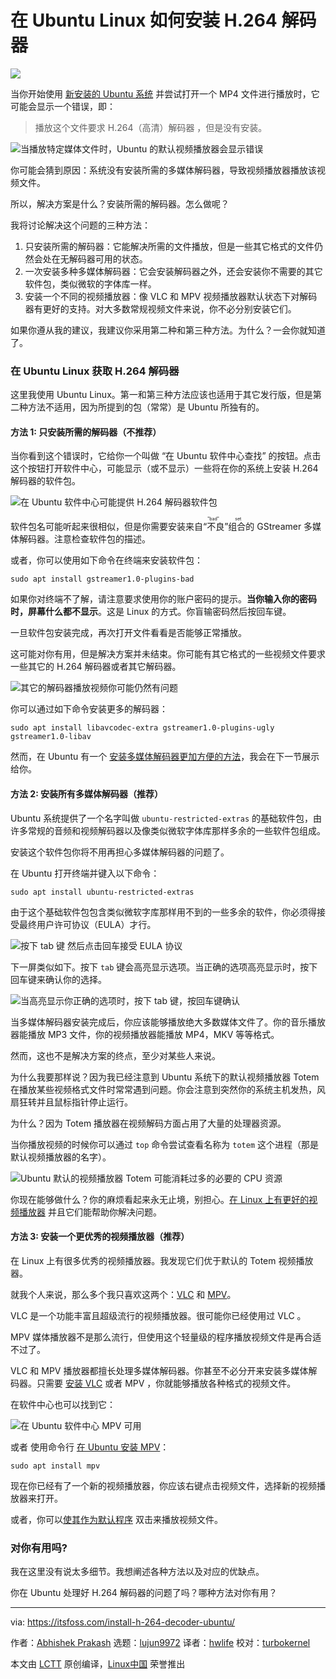 [#]: subject: "How to Install h.264 decoder on Ubuntu Linux"
[#]: via: "https://itsfoss.com/install-h-264-decoder-ubuntu/"
[#]: author: "Abhishek Prakash https://itsfoss.com/author/abhishek/"
[#]: collector: "lujun9972"
[#]: translator: "hwlife"
[#]: reviewer: "turbokernel"
[#]: publisher: " "
[#]: url: " "

在 Ubuntu Linux 如何安装 H.264 解码器
======

![](https://img.linux.net.cn/data/attachment/album/202205/12/101451szky6vn0vn4ssv2s.jpg)

当你开始使用 [新安装的 Ubuntu 系统][1] 并尝试打开一个 MP4 文件进行播放时，它可能会显示一个错误，即：

> 播放这个文件要求 H.264（高清）解码器 ，但是没有安装。

![当播放特定媒体文件时，Ubuntu 的默认视频播放器会显示错误][2]

你可能会猜到原因：系统没有安装所需的多媒体解码器，导致视频播放器播放该视频文件。

所以，解决方案是什么？安装所需的解码器。怎么做呢？

我将讨论解决这个问题的三种方法：

  1. 只安装所需的解码器：它能解决所需的文件播放，但是一些其它格式的文件仍然会处在无解码器可用的状态。
  2. 一次安装多种多媒体解码器：它会安装解码器之外，还会安装你不需要的其它软件包，类似微软的字体库一样。
  3. 安装一个不同的视频播放器：像 VLC 和 MPV 视频播放器默认状态下对解码器有更好的支持。对大多数常规视频文件来说，你不必分别安装它们。

如果你遵从我的建议，我建议你采用第二种和第三种方法。为什么？一会你就知道了。

### 在 Ubuntu Linux 获取 H.264 解码器

这里我使用 Ubuntu Linux。第一和第三种方法应该也适用于其它发行版，但是第二种方法不适用，因为所提到的包（常常）是 Ubuntu 所独有的。

#### 方法 1: 只安装所需的解码器（不推荐）

当你看到这个错误时，它给你一个叫做 “在 Ubuntu 软件中心查找” 的按钮。点击这个按钮打开软件中心，可能显示（或不显示）一些将在你的系统上安装 H.264 解码器的软件包。

![在 Ubuntu 软件中心可能提供 H.264 解码器软件包][3]

软件包名可能听起来很相似，但是你需要安装来自<ruby>“不良”组合<rt>"bad" set</rt></ruby>的 GStreamer 多媒体解码器。注意检查软件包的描述。

或者，你可以使用如下命令在终端来安装软件包：

```
sudo apt install gstreamer1.0-plugins-bad
```

如果你对终端不了解，请注意要求使用你的账户密码的提示。**当你输入你的密码时，屏幕什么都不显示**。这是 Linux 的方式。你盲输密码然后按回车键。

一旦软件包安装完成，再次打开文件看看是否能够正常播放。

这可能对你有用，但是解决方案并未结束。你可能有其它格式的一些视频文件要求一些其它的 H.264 解码器或者其它解码器。

![其它的解码器播放视频你可能仍然有问题][4]

你可以通过如下命令安装更多的解码器：

```
sudo apt install libavcodec-extra gstreamer1.0-plugins-ugly gstreamer1.0-libav
```

然而，在 Ubuntu 有一个 [安装多媒体解码器更加方便的方法][5]，我会在下一节展示给你。

####  方法 2: 安装所有多媒体解码器（推荐） 

Ubuntu 系统提供了一个名字叫做 `ubuntu-restricted-extras` 的基础软件包，由许多常规的音频和视频解码器以及像类似微软字体库那样多余的一些软件包组成。

安装这个软件包你将不用再担心多媒体解码器的问题了。

在 Ubuntu 打开终端并键入以下命令：

```
sudo apt install ubuntu-restricted-extras
```

由于这个基础软件包包含类似微软字库那样用不到的一些多余的软件，你必须得接受最终用户许可协议（EULA）才行。

![按下 tab 键 然后点击回车接受 EULA 协议][6]

下一屏类似如下。按下 `tab` 键会高亮显示选项。当正确的选项高亮显示时，按下回车键来确认你的选择。

![当高亮显示你正确的选项时，按下 tab 键，按回车键确认][7]

当多媒体解码器安装完成后，你应该能够播放绝大多数媒体文件了。你的音乐播放器能播放 MP3 文件，你的视频播放器能播放 MP4，MKV 等等格式。

然而，这也不是解决方案的终点，至少对某些人来说。

为什么我要那样说？因为我已经注意到 Ubuntu 系统下的默认视频播放器 Totem 在播放某些视频格式文件时常常遇到问题。你会注意到突然你的系统主机发热，风扇狂转并且鼠标指针停止运行。

为什么？因为 Totem 播放器在视频解码方面占用了大量的处理器资源。

当你播放视频的时候你可以通过 `top` 命令尝试查看名称为 `totem` 这个进程（那是默认视频播放器的名字）。

![Ubuntu 默认的视频播放器 Totem 可能消耗过多的必要的 CPU 资源][8]

你现在能够做什么？你的麻烦看起来永无止境，别担心。[在 Linux 上有更好的视频播放器][9] 并且它们能帮助你解决问题。

#### 方法 3: 安装一个更优秀的视频播放器（推荐）

在 Linux 上有很多优秀的视频播放器。我发现它们优于默认的 Totem 视频播放器。

就我个人来说，那么多个我只喜欢这两个：[VLC][10] 和 [MPV][11]。

VLC 是一个功能丰富且超级流行的视频播放器。很可能你已经使用过 VLC 。

MPV 媒体播放器不是那么流行，但使用这个轻量级的程序播放视频文件是再合适不过了。

VLC 和 MPV 播放器都擅长处理多媒体解码器。你甚至不必分开来安装多媒体解码器。只需要 [安装 VLC][12] 或者 MPV ，你就能够播放各种格式的视频文件。

在软件中心也可以找到它：

![在 Ubuntu 软件中心 MPV 可用][13]

或者 使用命令行 [在 Ubuntu 安装 MPV][14]：

```
sudo apt install mpv
```

现在你已经有了一个新的视频播放器，你应该右键点击视频文件，选择新的视频播放器来打开。

或者，你可以[使其作为默认程序][15] 双击来播放视频文件。

### 对你有用吗?

我在这里没有说太多细节。我想阐述各种方法以及对应的优缺点。

你在 Ubuntu 处理好 H.264 解码器的问题了吗？哪种方法对你有用？

--------------------------------------------------------------------------------

via: https://itsfoss.com/install-h-264-decoder-ubuntu/

作者：[Abhishek Prakash][a]
选题：[lujun9972][b]
译者：[hwlife](https://github.com/hwlife)
校对：[turbokernel](https://github.com/turbokernel)

本文由 [LCTT](https://github.com/LCTT/TranslateProject) 原创编译，[Linux中国](https://linux.cn/) 荣誉推出

[a]: https://itsfoss.com/author/abhishek/
[b]: https://github.com/lujun9972
[1]: https://itsfoss.com/install-ubuntu/
[2]: https://itsfoss.com/wp-content/uploads/2022/04/h264-decoder-error-ubuntu-800x241.png
[3]: https://itsfoss.com/wp-content/uploads/2022/04/h264-decoder-ubuntu-software-center-800x532.png
[4]: https://itsfoss.com/wp-content/uploads/2022/04/ac3-decoder-missing-ubuntu-800x251.png
[5]: https://itsfoss.com/install-media-codecs-ubuntu/
[6]: https://itsfoss.com/wp-content/uploads/2020/02/installing_ubuntu_restricted_extras.jpg
[7]: https://itsfoss.com/wp-content/uploads/2020/02/installing_ubuntu_restricted_extras_1.jpg
[8]: https://itsfoss.com/wp-content/uploads/2022/04/totem-consuming-more-cpu-ubuntu-800x454.webp
[9]: https://itsfoss.com/video-players-linux/
[10]: https://www.videolan.org/vlc/
[11]: https://mpv.io/
[12]: https://itsfoss.com/install-latest-vlc/
[13]: https://itsfoss.com/wp-content/uploads/2022/04/mpv-player-ubuntu-software-center-800x346.png
[14]: https://itsfoss.com/mpv-video-player/
[15]: https://itsfoss.com/change-default-applications-ubuntu/
